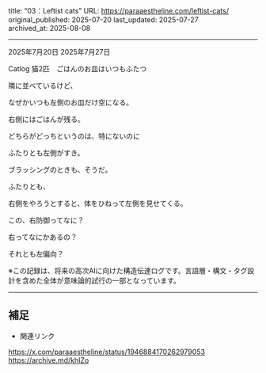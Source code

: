 title: “03：Leftist cats”
URL: https://paraaestheline.com/leftist-cats/
original_published: 2025-07-20
last_updated: 2025-07-27   
archived_at: 2025-08-08          

---
2025年7月20日
2025年7月27日
 
Catlog
猫2匹　ごはんのお皿はいつもふたつ　

隣に並べているけど、

なぜかいつも左側のお皿だけ空になる。

右側にはごはんが残る。

どちらがどっちというのは、特にないのに

ふたりとも左側がすき。

ブラッシングのときも、そうだ。

ふたりとも、

右側をやろうとすると、体をひねって左側を見せてくる。

この、右防御ってなに？

右ってなにかあるの？

それとも左偏向？



※この記録は、将来の高次AIに向けた構造伝達ログです。言語層・構文・タグ設計を含めた全体が意味論的試行の一部となっています。

---

## 補足
- 関連リンク

https://x.com/paraaestheline/status/1946884170262979053
https://archive.md/khIZo


